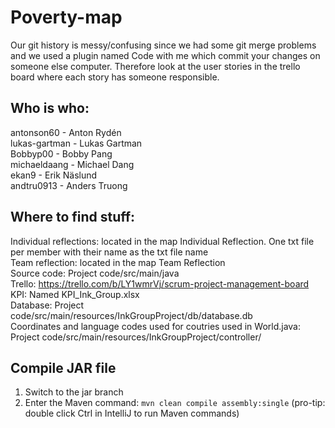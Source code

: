 # Poverty-map

Our git history is messy/confusing since we had some git merge problems and we used a plugin named Code with me which commit your changes on someone else computer. Therefore look at the user stories in the trello board where each story has someone responsible.

## Who is who:  
antonson60 - Anton Rydén  
lukas-gartman - Lukas Gartman  
Bobbyp00 - Bobby Pang  
michaeldaang - Michael Dang  
ekan9 - Erik Näslund  
andtru0913 - Anders Truong  

## Where to find stuff:  
Individual reflections: located in the map Individual Reflection. One txt file per member with their name as the txt file name  
Team reflection: located in the map Team Reflection  
Source code: Project code/src/main/java  
Trello: https://trello.com/b/LY1wmrVj/scrum-project-management-board  
KPI: Named KPI_Ink_Group.xlsx  
Database: Project code/src/main/resources/InkGroupProject/db/database.db  
Coordinates and language codes used for coutries used in World.java: Project code/src/main/resources/InkGroupProject/controller/  

## Compile JAR file
1. Switch to the jar branch
2. Enter the Maven command: 
```mvn clean compile assembly:single```
(pro-tip: double click Ctrl in IntelliJ to run Maven commands)
